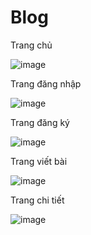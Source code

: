 # Blog
Trang chủ

![image](https://github.com/nptruong01/Blog/assets/113322089/3c4e1fee-d992-4eac-acb9-81426a218345)

Trang đăng nhập

![image](https://github.com/nptruong01/Blog/assets/113322089/450be08f-e814-4512-b82d-07606c79fb79)

Trang đăng ký

![image](https://github.com/nptruong01/Blog/assets/113322089/0ce6e3b9-5aa6-4266-93a2-d975c4ed5ed3)

Trang viết bài

![image](https://github.com/nptruong01/Blog/assets/113322089/4bfc6929-3b85-4a00-bf8c-3bcf28f0eb20)

Trang chi tiết

![image](https://github.com/nptruong01/Blog/assets/113322089/4f391440-8b73-4621-8e68-7daec9c6ce8b)
